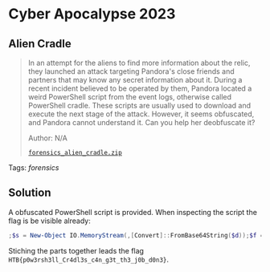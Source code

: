 # Cyber Apocalypse 2023

## Alien Cradle

> In an attempt for the aliens to find more information about the relic, they launched an attack targeting Pandora's close friends and partners that may know any secret information about it. During a recent incident believed to be operated by them, Pandora located a weird PowerShell script from the event logs, otherwise called PowerShell cradle. These scripts are usually used to download and execute the next stage of the attack. However, it seems obfuscated, and Pandora cannot understand it. Can you help her deobfuscate it?
>
>  Author: N/A
>
> [`forensics_alien_cradle.zip`](forensics_alien_cradle.zip)

Tags: _forensics_

## Solution
A obfuscated PowerShell script is provided. When inspecting the script the flag is be visible already:

```PowerShell
;$s = New-Object IO.MemoryStream(,[Convert]::FromBase64String($d));$f = 'H' + 'T' + 'B' + '{p0w3rs' + 'h3ll' + '_Cr4d' + 'l3s_c4n_g3t' + '_th' + '3_j0b_d' + '0n3}'
```

Stiching the parts together leads the flag `HTB{p0w3rsh3ll_Cr4dl3s_c4n_g3t_th3_j0b_d0n3}`.